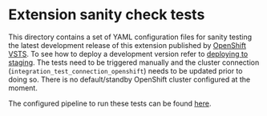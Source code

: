 # Extension sanity check tests

This directory contains a set of YAML configuration files for sanity testing the latest development release of this extension published by [OpenShift VSTS](https://marketplace.visualstudio.com/manage/publishers/openshiftvsts).
To see how to deploy a development version refer to [deploying to staging](../docs/develpoment.md#to-staging).
The tests need to be triggered manually and the cluster connection (`integration_test_connection_openshift`) needs to be updated prior to doing so.
There is no default/standby OpenShift cluster configured at the moment.

The configured pipeline to run these tests can be found [here](https://dev.azure.com/hardy0575/openshift-vsts/_build?definitionId=11). 
